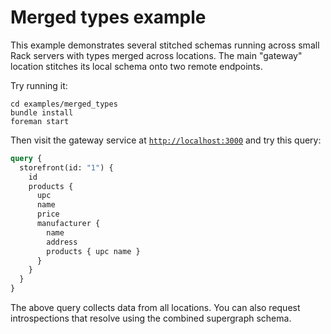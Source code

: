 # Merged types example

This example demonstrates several stitched schemas running across small Rack servers with types merged across locations. The main "gateway" location stitches its local schema onto two remote endpoints.

Try running it:

```shell
cd examples/merged_types
bundle install
foreman start
```

Then visit the gateway service at [`http://localhost:3000`](http://localhost:3000) and try this query:

```graphql
query {
  storefront(id: "1") {
    id
    products {
      upc
      name
      price
      manufacturer {
        name
        address
        products { upc name }
      }
    }
  }
}
```

The above query collects data from all locations. You can also request introspections that resolve using the combined supergraph schema.
